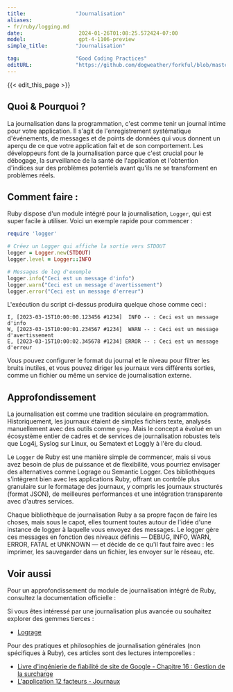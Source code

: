 ```yaml
---
title:                "Journalisation"
aliases:
- fr/ruby/logging.md
date:                  2024-01-26T01:08:25.572424-07:00
model:                 gpt-4-1106-preview
simple_title:         "Journalisation"

tag:                  "Good Coding Practices"
editURL:              "https://github.com/dogweather/forkful/blob/master/content/fr/ruby/logging.md"
---
```


{{< edit_this_page >}}

## Quoi & Pourquoi ?
La journalisation dans la programmation, c'est comme tenir un journal intime pour votre application. Il s'agit de l'enregistrement systématique d'événements, de messages et de points de données qui vous donnent un aperçu de ce que votre application fait et de son comportement. Les développeurs font de la journalisation parce que c'est crucial pour le débogage, la surveillance de la santé de l'application et l'obtention d'indices sur des problèmes potentiels avant qu'ils ne se transforment en problèmes réels.

## Comment faire :
Ruby dispose d'un module intégré pour la journalisation, `Logger`, qui est super facile à utiliser. Voici un exemple rapide pour commencer :

```ruby
require 'logger'

# Créez un Logger qui affiche la sortie vers STDOUT
logger = Logger.new(STDOUT)
logger.level = Logger::INFO

# Messages de log d'exemple
logger.info("Ceci est un message d'info")
logger.warn("Ceci est un message d'avertissement")
logger.error("Ceci est un message d'erreur")
```

L'exécution du script ci-dessus produira quelque chose comme ceci :

```
I, [2023-03-15T10:00:00.123456 #1234]  INFO -- : Ceci est un message d'info
W, [2023-03-15T10:00:01.234567 #1234]  WARN -- : Ceci est un message d'avertissement
E, [2023-03-15T10:00:02.345678 #1234] ERROR -- : Ceci est un message d'erreur
```

Vous pouvez configurer le format du journal et le niveau pour filtrer les bruits inutiles, et vous pouvez diriger les journaux vers différents sorties, comme un fichier ou même un service de journalisation externe.

## Approfondissement
La journalisation est comme une tradition séculaire en programmation. Historiquement, les journaux étaient de simples fichiers texte, analysés manuellement avec des outils comme `grep`. Mais le concept a évolué en un écosystème entier de cadres et de services de journalisation robustes tels que Log4j, Syslog sur Linux, ou Sematext et Loggly à l'ère du cloud.

Le `Logger` de Ruby est une manière simple de commencer, mais si vous avez besoin de plus de puissance et de flexibilité, vous pourriez envisager des alternatives comme Lograge ou Semantic Logger. Ces bibliothèques s'intègrent bien avec les applications Ruby, offrant un contrôle plus granulaire sur le formatage des journaux, y compris les journaux structurés (format JSON), de meilleures performances et une intégration transparente avec d'autres services.

Chaque bibliothèque de journalisation Ruby a sa propre façon de faire les choses, mais sous le capot, elles tournent toutes autour de l'idée d'une instance de logger à laquelle vous envoyez des messages. Le logger gère ces messages en fonction des niveaux définis — DEBUG, INFO, WARN, ERROR, FATAL et UNKNOWN — et décide de ce qu'il faut faire avec : les imprimer, les sauvegarder dans un fichier, les envoyer sur le réseau, etc.

## Voir aussi
Pour un approfondissement du module de journalisation intégré de Ruby, consultez la documentation officielle :

Si vous êtes intéressé par une journalisation plus avancée ou souhaitez explorer des gemmes tierces :
- [Lograge](https://github.com/roidrage/lograge)

Pour des pratiques et philosophies de journalisation générales (non spécifiques à Ruby), ces articles sont des lectures intemporelles :
- [Livre d'ingénierie de fiabilité de site de Google - Chapitre 16 : Gestion de la surcharge](https://sre.google/sre-book/handling-overload/#log-messages)
- [L'application 12 facteurs - Journaux](https://12factor.net/logs)
